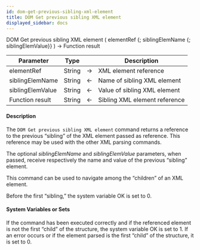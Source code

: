 ```yaml
---
id: dom-get-previous-sibling-xml-element
title: DOM Get previous sibling XML element
displayed_sidebar: docs
---
```



<!-- REF #_command_.DOM Get previous sibling XML element.Syntax-->DOM Get previous sibling XML element ( elementRef {; siblingElemName {; siblingElemValue}} ) -> Function result<!-- END REF-->


<!-- REF #_command_.DOM Get previous sibling XML element.Params -->
|Parameter|Type||Description|
|---------|--- |:---:|------|
|elementRef|String|->|XML element reference|
|siblingElemName|String|<-|Name of sibling XML element|
|siblingElemValue|String|<-|Value of sibling XML element|
|Function result|String|<-|Sibling XML element reference|
<!-- END REF -->


#### Description




The `DOM Get previous sibling XML element` command returns a reference to the previous “sibling” of the XML element passed as reference. This reference may be used with the other XML parsing commands.

The optional *siblingElemName* and *siblingElemValue* parameters, when passed, receive respectively the name and value of the previous “sibling” element.

This command can be used to navigate among the “children” of an XML element.

Before the first “sibling,” the system variable OK is set to 0. 


#### System Variables or Sets




If the command has been executed correctly and if the referenced element is not the first “child” of the structure, the system variable OK is set to 1. If an error occurs or if the element parsed is the first “child” of the structure, it is set to 0.
